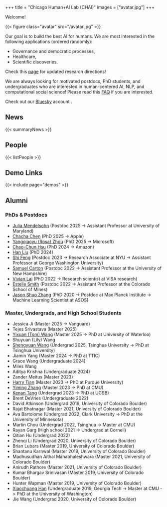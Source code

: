 +++
title = "Chicago Human+AI Lab (CHAI)"
images = ["avatar.jpg"]
+++

Welcome!

{{< figure class="avatar" src="/avatar.jpg" >}}

Our goal is to build the best AI for humans.
We are most interested in the following applications (ordered randomly):

* Governance and democratic processes,
* Healthcare,
* Scientific discoveries.

Check this [page](https://chenhaot.com) for updated research directions!


We are always looking for motivated postdocs, PhD students, and undergraduates who are interested in human-centered AI, NLP, and computational social science! Please read this [FAQ](https://chenhaot.com/faq.html) if you are interested. 

Check out our [Bluesky](https://bsky.app/profile/chicagohai.bsky.social) account .



## News

{{< summaryNews >}}

## People

{{< listPeople >}}

## Demo Links

{{< include page="demos" >}}

## Alumni

### PhDs & Postdocs

* [Julia Mendelsohn](https://juliamendelsohn.github.io/) (Postdoc 2025 -> Assistant Professor at University of Maryland)
* [Chacha Chen](https://chacha-chen.github.io/) (PhD 2025 -> Apple)
* [Yangqiaoyu (Rosa) Zhou](https://rosafish.github.io/) (PhD 2025 -> Microsoft)
* [Chao-Chun Hsu](https://chaochunhsu.github.io/) (PhD 2024 -> Amazon)
* [Han Liu](https://hanliuai.github.io/) (PhD 2024)
* [Shi Feng](https://ihsgnef.github.io/) (Postdoc 2023 -> Research Associate at NYU -> Assistant Professor at George Washington University)
* [Samuel Carton](https://shcarton.github.io/) (Postdoc 2022 -> Assistant Professor at the University of New Hampshire)
* [Vivian Lai](https://vivlai.github.io/) (PhD 2022 -> Research scientist at VISA research) 
* [Estelle Smith](https://estellesmithphd.com) (Postdoc 2022 -> Assistant Professor at the Colorado School of Mines)
* [Jason Shuo Zhang](http://www.jasondarkblue.com/) (PhD 2020 -> Postdoc at Max Planck Institute -> Machine Learning Scientist at ASOS)

### Master, Undergrads, and High School Students

* Jessica Ji (Master 2025 -> Vanguard)
* Tejes Srivastava (Master 2025)
* [Yixuan (Tom) Wang](https://am.yixuan-wang.site/) (Master 2025 -> PhD at University of Waterloo)
* Shuyuan (Lily) Wang
* [Shengyuan Wang](https://shengyuan.info/) (Undergrad 2025, Tsinghua University -> PhD at Tsinghua University)
* Jiamin Yang (Master 2024 -> PhD at TTIC)
* Grace Wang (Undergraduate 2024)
* Miles Wang
* Aditya Krishna (Undergraduate 2024)
* Zander Meitus (Master 2023)
* [Harry Tian](https://harry-tian.github.io/) (Master 2023 -> PhD at Purdue University)
* [Yiming Zhang](https://y0mingzhang.github.io) (Master 2023 -> PhD at CMU)
* [Kenan Tang](https://kenantang.github.io/page/) (Undergrad 2023 -> PhD at UCSB)
* Brent DeVries (Undergraduate 2022)
* David Atkinson (Undergrad 2019, University of Colorado Boulder)
* Rajat Bhatnagar (Master 2021, University of Colorado Boulder)
* Ava Bartolome (Undergrad 2022, Clark University -> PhD at the University of Minnesota)
* Martin Chou (Undergrad 2022, Tsinghua -> Master at CMU)
* Rayan Garg (High school 2021 -> Undergrad at Cornell)
* Qitian Hu (Undergrad 2022)
* Zhenqi Li (Undergrad 2020, University of Colorado Boulder)
* Brian Lubars (Master 2019, University of Colorado Boulder)
* Shantanu Karnwal (Master 2019, University of Colorado Boulder)
* Madhusudhan Aithal Mahabhaleshwara (Master 2021, University of Colorado Boulder)
* Anirudh Rathore (Master 2021, University of Colorado Boulder)
* Kumar Bhargav Srinivasan (Master 2019, University of Colorado Boulder)
* Hunter Wapman (Master 2019, University of Colorado Boulder)
* [Xiaochuang Han](https://xhan77.github.io/) (Undergraduate 2019, Georgia Tech -> Master at CMU -> PhD at the University of Washington)
* Jie Wang (Undergrad 2020, University of Colorado Boulder)
